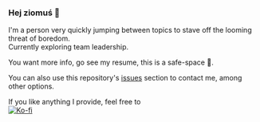 ### Hej ziomuś 👋

I'm a person very quickly jumping between topics to stave off the looming threat of boredom.  
Currently exploring team leadership.

You want more info, go see my resume, this is a safe-space 🔫.

You can also use this repository's [issues](https://github.com/Aonodensetsu/Aonodensetsu/issues) section to contact me, among other options.

If you like anything I provide, feel free to  
[![Ko-fi](https://00t.in/kofi)](https://ko-fi.com/aonodensetsu)
